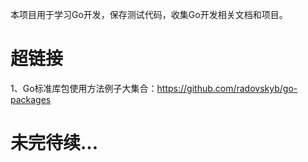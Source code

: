 本项目用于学习Go开发，保存测试代码，收集Go开发相关文档和项目。

# 超链接
1、Go标准库包使用方法例子大集合：https://github.com/radovskyb/go-packages



# 未完待续...
